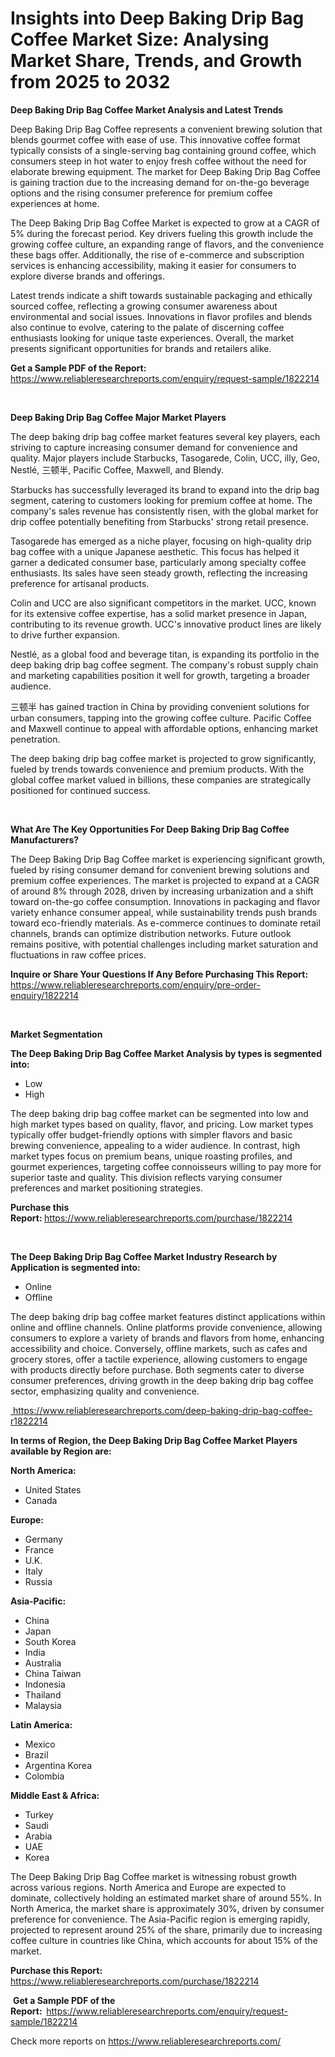 <p><h1>Insights into Deep Baking Drip Bag Coffee Market Size: Analysing Market Share, Trends, and Growth from 2025 to 2032</h1></p><p><strong>Deep Baking Drip Bag Coffee Market Analysis and Latest Trends</strong></p>
<p><p>Deep Baking Drip Bag Coffee represents a convenient brewing solution that blends gourmet coffee with ease of use. This innovative coffee format typically consists of a single-serving bag containing ground coffee, which consumers steep in hot water to enjoy fresh coffee without the need for elaborate brewing equipment. The market for Deep Baking Drip Bag Coffee is gaining traction due to the increasing demand for on-the-go beverage options and the rising consumer preference for premium coffee experiences at home.</p><p>The Deep Baking Drip Bag Coffee Market is expected to grow at a CAGR of 5% during the forecast period. Key drivers fueling this growth include the growing coffee culture, an expanding range of flavors, and the convenience these bags offer. Additionally, the rise of e-commerce and subscription services is enhancing accessibility, making it easier for consumers to explore diverse brands and offerings.</p><p>Latest trends indicate a shift towards sustainable packaging and ethically sourced coffee, reflecting a growing consumer awareness about environmental and social issues. Innovations in flavor profiles and blends also continue to evolve, catering to the palate of discerning coffee enthusiasts looking for unique taste experiences. Overall, the market presents significant opportunities for brands and retailers alike.</p></p>
<p><strong>Get a Sample PDF of the Report:&nbsp;</strong> <a href="https://www.reliableresearchreports.com/enquiry/request-sample/1822214?utm_campaign=3557&utm_medium=2&utm_source=Github&utm_content=ia&utm_term=07042025&utm_id=deep-baking-drip-bag-coffee">https://www.reliableresearchreports.com/enquiry/request-sample/1822214</a></p>
<p>&nbsp;</p>
<p><strong>Deep Baking Drip Bag Coffee Major Market Players</strong></p>
<p><p>The deep baking drip bag coffee market features several key players, each striving to capture increasing consumer demand for convenience and quality. Major players include Starbucks, Tasogarede, Colin, UCC, illy, Geo, Nestlé, 三顿半, Pacific Coffee, Maxwell, and Blendy.</p><p>Starbucks has successfully leveraged its brand to expand into the drip bag segment, catering to customers looking for premium coffee at home. The company's sales revenue has consistently risen, with the global market for drip coffee potentially benefiting from Starbucks' strong retail presence.</p><p>Tasogarede has emerged as a niche player, focusing on high-quality drip bag coffee with a unique Japanese aesthetic. This focus has helped it garner a dedicated consumer base, particularly among specialty coffee enthusiasts. Its sales have seen steady growth, reflecting the increasing preference for artisanal products.</p><p>Colin and UCC are also significant competitors in the market. UCC, known for its extensive coffee expertise, has a solid market presence in Japan, contributing to its revenue growth. UCC's innovative product lines are likely to drive further expansion.</p><p>Nestlé, as a global food and beverage titan, is expanding its portfolio in the deep baking drip bag coffee segment. The company's robust supply chain and marketing capabilities position it well for growth, targeting a broader audience.</p><p>三顿半 has gained traction in China by providing convenient solutions for urban consumers, tapping into the growing coffee culture. Pacific Coffee and Maxwell continue to appeal with affordable options, enhancing market penetration.</p><p>The deep baking drip bag coffee market is projected to grow significantly, fueled by trends towards convenience and premium products. With the global coffee market valued in billions, these companies are strategically positioned for continued success.</p></p>
<p>&nbsp;</p>
<p><strong>What Are The Key Opportunities For Deep Baking Drip Bag Coffee Manufacturers?</strong></p>
<p><p>The Deep Baking Drip Bag Coffee market is experiencing significant growth, fueled by rising consumer demand for convenient brewing solutions and premium coffee experiences. The market is projected to expand at a CAGR of around 8% through 2028, driven by increasing urbanization and a shift toward on-the-go coffee consumption. Innovations in packaging and flavor variety enhance consumer appeal, while sustainability trends push brands toward eco-friendly materials. As e-commerce continues to dominate retail channels, brands can optimize distribution networks. Future outlook remains positive, with potential challenges including market saturation and fluctuations in raw coffee prices.</p></p>
<p><strong>Inquire or Share Your Questions If Any Before Purchasing This Report:</strong> <a href="https://www.reliableresearchreports.com/enquiry/pre-order-enquiry/1822214?utm_campaign=3557&utm_medium=2&utm_source=Github&utm_content=ia&utm_term=07042025&utm_id=deep-baking-drip-bag-coffee">https://www.reliableresearchreports.com/enquiry/pre-order-enquiry/1822214</a></p>
<p>&nbsp;</p>
<p><strong>Market Segmentation</strong></p>
<p><strong>The Deep Baking Drip Bag Coffee Market Analysis by types is segmented into:</strong></p>
<p><ul><li>Low</li><li>High</li></ul></p>
<p><p>The deep baking drip bag coffee market can be segmented into low and high market types based on quality, flavor, and pricing. Low market types typically offer budget-friendly options with simpler flavors and basic brewing convenience, appealing to a wider audience. In contrast, high market types focus on premium beans, unique roasting profiles, and gourmet experiences, targeting coffee connoisseurs willing to pay more for superior taste and quality. This division reflects varying consumer preferences and market positioning strategies.</p></p>
<p><strong>Purchase this Report:&nbsp;</strong><a href="https://www.reliableresearchreports.com/purchase/1822214?utm_campaign=3557&utm_medium=2&utm_source=Github&utm_content=ia&utm_term=07042025&utm_id=deep-baking-drip-bag-coffee">https://www.reliableresearchreports.com/purchase/1822214</a></p>
<p>&nbsp;</p>
<p><strong>The Deep Baking Drip Bag Coffee Market Industry Research by Application is segmented into:</strong></p>
<p><ul><li>Online</li><li>Offline</li></ul></p>
<p><p>The deep baking drip bag coffee market features distinct applications within online and offline channels. Online platforms provide convenience, allowing consumers to explore a variety of brands and flavors from home, enhancing accessibility and choice. Conversely, offline markets, such as cafes and grocery stores, offer a tactile experience, allowing customers to engage with products directly before purchase. Both segments cater to diverse consumer preferences, driving growth in the deep baking drip bag coffee sector, emphasizing quality and convenience.</p></p>
<p><a href="https://www.reliableresearchreports.com/deep-baking-drip-bag-coffee-r1822214?utm_campaign=3557&utm_medium=2&utm_source=Github&utm_content=ia&utm_term=07042025&utm_id=deep-baking-drip-bag-coffee">&nbsp;https://www.reliableresearchreports.com/deep-baking-drip-bag-coffee-r1822214</a></p>
<p><strong>In terms of Region, the Deep Baking Drip Bag Coffee Market Players available by Region are:</strong></p>
<p>
    <p> <strong> North America: </strong>
        <ul>
            <li>United States</li>
            <li>Canada</li>
        </ul>
        </p> 
    <p> <strong> Europe: </strong>
        <ul>
            <li>Germany</li>
            <li>France</li>
            <li>U.K.</li>
            <li>Italy</li>
            <li>Russia</li>
        </ul>
        </p> 
    <p> <strong> Asia-Pacific: </strong>
        <ul>
            <li>China</li>
            <li>Japan</li>
            <li>South Korea</li>
            <li>India</li>
            <li>Australia</li>
            <li>China Taiwan</li>
            <li>Indonesia</li>
            <li>Thailand</li>
            <li>Malaysia</li>
        </ul>
        </p> 
    <p> <strong> Latin America: </strong>
        <ul>
            <li>Mexico</li>
            <li>Brazil</li>
            <li>Argentina Korea</li>
            <li>Colombia</li>
        </ul>
        </p> 
    <p> <strong> Middle East & Africa: </strong>
        <ul>
            <li>Turkey</li>
            <li>Saudi</li>
            <li>Arabia</li>
            <li>UAE</li>
            <li>Korea</li>
        </ul>
    </p>
    </p>
<p><p>The Deep Baking Drip Bag Coffee market is witnessing robust growth across various regions. North America and Europe are expected to dominate, collectively holding an estimated market share of around 55%. In North America, the market share is approximately 30%, driven by consumer preference for convenience. The Asia-Pacific region is emerging rapidly, projected to represent around 25% of the share, primarily due to increasing coffee culture in countries like China, which accounts for about 15% of the market.</p></p>
<p><strong>Purchase this Report: </strong><a href="https://www.reliableresearchreports.com/purchase/1822214?utm_campaign=3557&utm_medium=2&utm_source=Github&utm_content=ia&utm_term=07042025&utm_id=deep-baking-drip-bag-coffee">https://www.reliableresearchreports.com/purchase/1822214</a></p>
<p>&nbsp;<strong>Get a Sample PDF of the Report:&nbsp;&nbsp;</strong><a href="https://www.reliableresearchreports.com/enquiry/request-sample/1822214?utm_campaign=3557&utm_medium=2&utm_source=Github&utm_content=ia&utm_term=07042025&utm_id=deep-baking-drip-bag-coffee">https://www.reliableresearchreports.com/enquiry/request-sample/1822214</a></p>
<p><strong></strong></p>
<p>Check more reports on <a href="https://www.reliableresearchreports.com/?utm_campaign=3557&utm_medium=2&utm_source=Github&utm_content=ia&utm_term=07042025&utm_id=deep-baking-drip-bag-coffee">https://www.reliableresearchreports.com/</a></p>